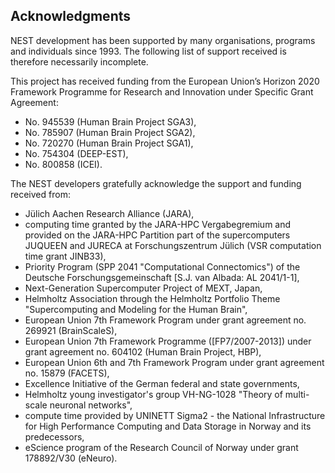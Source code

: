 Acknowledgments
---------------

NEST development has been supported by many organisations, programs and 
individuals since 1993. The following list of support received is therefore 
necessarily incomplete.

This project has received funding from the European Union’s Horizon 2020 
Framework Programme for Research and Innovation under Specific Grant Agreement:
- No. 945539 (Human Brain Project SGA3),
- No. 785907 (Human Brain Project SGA2),
- No. 720270 (Human Brain Project SGA1),
- No. 754304 (DEEP-EST),
- No. 800858 (ICEI).

The NEST developers gratefully acknowledge the support and funding received 
from:
- Jülich Aachen Research Alliance (JARA),
- computing time granted by the JARA-HPC Vergabegremium and provided on the
  JARA-HPC Partition part of the supercomputers JUQUEEN and JURECA at
  Forschungszentrum Jülich (VSR computation time grant JINB33),
- Priority Program (SPP 2041 "Computational Connectomics") of the Deutsche
  Forschungsgemeinschaft [S.J. van Albada: AL 2041/1-1],
- Next-Generation Supercomputer Project of MEXT, Japan,
- Helmholtz Association through the Helmholtz Portfolio Theme
  "Supercomputing and Modeling for the Human Brain",
- European Union 7th Framework Program under grant agreement no. 269921
  (BrainScaleS),
- European Union 7th Framework Programme ([FP7/2007-2013]) under grant
  agreement no. 604102 (Human Brain Project, HBP),
- European Union 6th and 7th Framework Program under grant agreement no.
  15879 (FACETS),
- Excellence Initiative of the German federal and state governments,
- Helmholtz young investigator's group VH-NG-1028 "Theory of multi-scale
  neuronal networks",
- compute time provided by UNINETT Sigma2 - the National Infrastructure for
  High Performance Computing and Data Storage in Norway and its predecessors,
- eScience program of the Research Council of Norway under grant 178892/V30
  (eNeuro).
